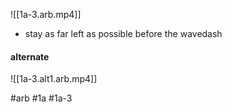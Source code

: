 ![[1a-3.arb.mp4]]
- stay as far left as possible before the wavedash

#### alternate
![[1a-3.alt1.arb.mp4]]

#arb #1a #1a-3


